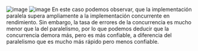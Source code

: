 ![image](https://github.com/zaka6423/ucse-prog2-2023-U2-Apoca/assets/121575107/cf7d6b46-8569-494a-a0de-49c37ea16ff3)
![image](https://github.com/zaka6423/ucse-prog2-2023-U2-Apoca/assets/121575107/ff9de5ec-002d-4891-9262-a327c902a490)
En este caso podemos observar, que la implementación paralela supera ampliamente a la implementación concurrente en rendimiento. Sin embargo, la tasa de errores de la concurrencia es mucho menor que la del paralelismo, por lo que podemos deducir que la concurrencia demora más, pero es más confiable, a diferencia del paralelismo que es mucho más rápido pero menos confiable.
